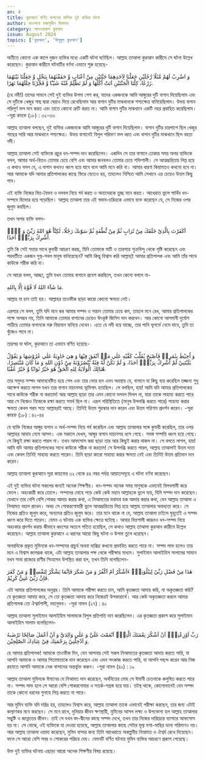 ```yaml
---
an: 4
title: কুরআনে বর্ণিত বাগানের মালিক দুই ব্যক্তির ঘটনা
author: মাওলানা ফজলুদ্দীন মিকদাদ
category: আনওয়ারুল কুরআন
issue: August 2024
topics: ['কুরআন', 'উলূমুল কুরআন']
---
```


অতীতে কোনো এক কালে দুজন ব্যক্তির মধ্যে একটি ঘটনা ঘটেছিল। আল্লাহ তাআলা কুরআন কারীমে সে ঘটনা উল্লেখ করেছেন। কুরআন কারীমে ঘটনাটির বর্ণনা এভাবে শুরু হয়েছে-

وَ اضْرِبْ لَهُمْ مَّثَلًا رَّجُلَيْنِ جَعَلْنَا لِاَحَدِهِمَا جَنَّتَيْنِ مِنْ اَعْنَابٍ وَّ حَفَفْنٰهُمَا بِنَخْلٍ وَّ جَعَلْنَا بَيْنَهُمَا زَرْعًا، كِلْتَا الْجَنَّتَيْنِ اٰتَتْ اُكُلَهَا وَ لَمْ تَظْلِمْ مِّنْهُ شَيْـًٔا وَّ فَجَّرْنَا خِلٰلَهُمَا نَهَرًا.

(হে নবী!) তাদের সামনে সেই দুই ব্যক্তির উপমা পেশ কর, যাদের একজনকে আমি আঙ্গুরের দুটি বাগান দিয়েছিলাম এবং সে দুটিকে খেজুর গাছ দ্বারা ঘেরাও দিয়ে রেখেছিলাম আর বাগান দুটির মাঝখানকে শস্যক্ষেত্র বানিয়েছিলাম। উভয় বাগান পরিপূর্ণ ফল দান করত এবং তাতে কোনো ত্রুটি করত না। আমি বাগান দুটির মাঝখানে একটি নহর প্রবাহিত করেছিলাম। -সূরা কাহফ (১৮) : ৩২-৩৩

আল্লাহ তাআলা বলছেন, দুই ব্যক্তির একজনকে আমি আঙ্গুরের দুটি বাগান দিয়েছিলাম। বাগান দুটির চারপাশে ছিল খেজুর গাছের সারি আর মাঝখানে শস্যক্ষেত্র। উভয় বাগানেই বিপুল পরিমাণ ফল ধরত এবং বাগান দুটির মাঝখানে ছিল বহতা নদী।

আল্লাহ তাআলা সেই ব্যক্তিকে প্রচুর ধন-সম্পদ দান করেছিলেন। একদিন সে তার বাগানে ঢোকার সময় অপর ব্যক্তিকে বলল, আমার অর্থ-বিত্তও তোমার চেয়ে বেশি এবং আমার জনবলও তোমার চেয়ে শক্তিশালী। সে আত্মম্ভরিতায় লিপ্ত হয়ে এ কথাও বলল যে, এ বাগান কখনও ধ্বংস হয়ে যাবে বলে আমি মনে করি না। আমার ধারণা কিয়ামতও কখনো হবে না। আর আমাকে যদি আমার প্রতিপালকের কাছে ফিরে যেতেও হয়, তাহলেও নিশ্চিত আমি সেখানে এর চেয়েও উত্তম কিছু পাব।

এই ব্যক্তি নিজের বিত্ত-বৈভব ও দলবল নিয়ে গর্ব করত ও অন্যদেরকে তুচ্ছ মনে করত। আখেরাত ভুলে পার্থিব ধন-সম্পদে বিভোর হয়ে পড়েছিল। আল্লাহ তাআলা তার এই স্বভাব-চরিত্রকে এভাবে ব্যক্ত করেছেন যে, সে নিজের ওপর জুলুম করছিল।

তখন অপর ব্যক্তি বলল-

اَكَفَرْتَ بِالَّذِيْ خَلَقَكَ مِنْ تُرَابٍ ثُمَّ مِنْ نُّطْفَةٍ ثُمَّ سَوّٰىكَ رَجُلًا، لٰكِنَّاْ هُوَ اللهُ رَبِّيْ وَ لَاۤ اُشْرِكُ بِرَبِّيْۤ اَحَدًا.

তুমি কি সেই সত্তার সাথে কুফরী আচরণ করছ, যিনি তোমাকে মাটি ও তারপরে শুক্রবিন্দু থেকে সৃষ্টি করেছেন এবং পরবর্তীতে একজন সুস্থ-সবল মানুষ বানিয়েছেন? আমি কিন্তু বিশ্বাস করি আল্লাহ্ই আমার প্রতিপালক এবং আমি তাঁর সাথে কাউকে শরীক করি না।

সে আরো বলল, আচ্ছা, তুমি যখন তোমার বাগানে প্রবেশ করছিলে, তখন কেনো বললে না-

مَا شَآءَ اللهُ لَا قُوَّةَ اِلَّا بِاللهِ.

আল্লাহ যা চান তাই হয়। আল্লাহর তাওফীক ছাড়া কারো কোনো ক্ষমতা নেই।

এরপরে সে বলল, তুমি যদি মনে কর আমার সম্পদ ও সন্তান তোমার চেয়ে কম, তাহলে মনে রেখ, আমার প্রতিপালকের পক্ষে অসম্ভব নয়, তিনি আমাকে তোমার বাগানের চেয়েও উৎকৃষ্ট জিনিস দান করবেন। আর কোনো আসমানী দুর্যোগ পাঠিয়ে তোমার বাগানকে মরু বিয়াবান বানিয়ে দেবেন। এতে যে নদী বয়ে যাচ্ছে, তার পানি ভূগর্ভে নেমে যাবে, তুমি তা খুঁজেও পাবে না।

তারপর যা ঘটল, কুরআনে তা এভাবে বর্ণিত হয়েছে-

وَ اُحِيْطَ بِثَمَرِهٖ فَاَصْبَحَ يُقَلِّبُ كَفَّيْهِ عَلٰي مَاۤ اَنْفَقَ فِيْهَا وَ هِيَ خَاوِيَةٌ عَلٰي عُرُوْشِهَا وَ يَقُوْلُ يٰلَيْتَنِيْ لَمْ اُشْرِكْ بِرَبِّيْۤ اَحَدًا، وَ لَمْ تَكُنْ لَّهٗ فِئَةٌ يَّنْصُرُوْنَهٗ مِنْ دُوْنِ اللهِ وَ مَا كَانَ مُنْتَصِرًا، هُنَالِكَ الْوَلَايَةُ لِلهِ الْحَقِّ هُوَ خَيْرٌ ثَوَابًا وَّ خَيْرٌ عُقْبًا.

তার সমুদয় সম্পদ আযাববেষ্টিত হয়ে গেল এবং তার ভোর হল এমন অবস্থায় যে, বাগানে যা কিছু ব্যয় করেছিল তজ্জন্য শুধু আক্ষেপ করতে লাগল যখন তার বাগান মাচানসহ ভূমিসাৎ হয়েছিল। সে বলছিল, হায়! আমি যদি আমার প্রতিপালকের সাথে কাউকে শরীক না করতাম! আর আল্লাহ ছাড়া তার এমন কোনো দলবল মিলল না, যারা তাকে সাহায্য করতে পারে আর সে নিজেও নিজেকে রক্ষা করতে সমর্থ ছিল না। এরূপ পরিস্থিতিতে (মানুষ উপলব্ধি করতে পারে) সাহায্য করার ক্ষমতা কেবল পরম সত্য আল্লাহরই আছে। তিনিই উত্তম পুরস্কার দান করেন এবং উত্তম পরিণাম প্রদর্শন করেন। -সূরা কাহফ (১৮) : ৪২-৪৪

যে ব্যক্তি নিজের আঙ্গুর বাগান ও অর্থ-সম্পদ নিয়ে গর্ব করেছিল এবং আল্লাহ তাআলার সঙ্গে কুফরী করেছিল, তার ওপর আল্লাহর আযাব নেমে আসল। এক সকালে দেখল, আঙ্গুর বাগান মাচানসহ ধসে গেছে। সমস্ত সম্পত্তি ধ্বংস হয়ে গেছে। সে কিছুই রক্ষা করতে পারল না। তখন আফসোস করা ছাড়া তার আর কিছুই করার থাকল না। সে বলতে লাগল, হায়! আমি যদি আমার প্রতিপালকের সাথে কাউকে শরীক না করতাম! সে উপলব্ধি করতে পারল, আল্লাহ তাআলাই উত্তম দাতা এবং কেবল তিনিই সাহায্য করতে পারেন। তিনি ছাড়া কারো সাহায্য করার ক্ষমতা নেই এবং তিনিই উত্তম প্রতিদান দান করেন।

আল্লাহ তাআলা কুরআনে সূরা কাহফের ৩২ থেকে ৪৪ নম্বর পর্যন্ত আয়াতসমূহে এ ঘটনা বর্ণনা করেছেন।

এই দুই ব্যক্তির ঘটনা সকলের জন্যই অনেক শিক্ষণীয়। ধন-সম্পদ অনেক সময় মানুষকে এভাবেই বিপথগামী করে ফেলে। অহংকারী করে তোলে। সম্পদের মোহে পড়ে কেউ কেউ মহান আল্লাহকে ভুলে যায়, যিনি সম্পদ দান করেছেন। যেখানে তার বেশি বেশি শোকর আদায় করার কথা, এ নিআমতের যথাযথ হক আদায় করার কথা, যেন আল্লাহ তাআলা এ নিআমত বহাল রাখেন। অথচ সে শোকরগোযারী ভুলে আত্মম্ভরিতায় লিপ্ত হয়ে আল্লাহ তাআলার অবাধ্যতা করে। সে নিজের প্রতিও জুলুম করে, অন্যদের প্রতিও জুলুম করে। তার মনে থাকে না যে, আল্লাহ তাআলা চাইলে মুহূর্তেই এ সম্পদ ধ্বংস করে দিতে পারেন। যেমন এ ঘটনায় এক ব্যক্তির ক্ষেত্রে ঘটেছে। আবার বিত্তশালী কারূনও ধন-সম্পদ নিয়ে অহংকার প্রদর্শন করায় কীভাবে ধ্বংসের অতলে পতিত হয়েছিল, সে কথাও আল্লাহ তাআলা কুরআন কারীমে উল্লেখ করেছেন। আল্লাহ তাআলা কুরআনে এ ধরনের আরো কিছু ঘটনা ও উপমা তুলে ধরেছেন।

অপরদিকে প্রকৃত মুমিনকে ধন-সম্পদের প্রাচুর্য অথবা দারিদ্র্য কখনো প্রভাবিত করতে পারে না। সম্পদ লাভ হলেও তার মনে এ বিশ্বাস জাগরূক থাকে, এটা আল্লাহ তাআলার পক্ষ থেকে পরীক্ষার মাধ্যম। সুলাইমান আলাইহিস সালামের সামনে যখন সাবা রাজ্যের রাণীর সিংহাসন উপস্থিত করা হল, তখন তিনি বলেছিলেন-

هٰذَا مِنْ فَضْلِ رَبِّيْ لِيَبْلُوَنِيْۤ ءَاَشْكُرُ اَمْ اَكْفُرُ وَ مَنْ شَكَرَ فَاِنَّمَا يَشْكُرُ لِنَفْسِهٖ وَ مَنْ كَفَرَ فَاِنَّ رَبِّيْ غَنِيٌّ كَرِيْمٌ.

এটা আমার প্রতিপালকের অনুগ্রহ। তিনি আমাকে পরীক্ষা করতে চান, আমি কৃতজ্ঞতা আদায় করি, না অকৃতজ্ঞতা করি? যে কৃতজ্ঞতা আদায় করে, সে তো কৃতজ্ঞতা আদায় করে নিজেরই উপকারার্থে। আর কেউ অকৃতজ্ঞতা করলে আমার প্রতিপালক তো ঐশ্বর্যশালী, মহানুভব। -সূরা নামল (২৭) : ৪০

আল্লাহ তাআলা সুলাইমান আলাইহিস সালামকে বিপুল প্রতিপত্তি দান করেছিলেন। এর কৃতজ্ঞতা প্রকাশ করে সুলাইমান আলাইহিস সালাম বলেছিলেন-

رَبِّ اَوْزِعْنِيْۤ اَنْ اَشْكُرَ نِعْمَتَكَ الَّتِيْۤ اَنْعَمْتَ عَلَيَّ وَ عَلٰي وَالِدَيَّ وَ اَنْ اَعْمَلَ صَالِحًا تَرْضٰىهُ وَ اَدْخِلْنِيْ بِرَحْمَتِكَ فِيْ عِبَادِكَ الصّٰلِحِيْنَ.

হে আমার প্রতিপালক! আমাকে তাওফীক দিন, যেন আপনার সেই সকল নিআমতের কৃতজ্ঞতা আদায় করতে পারি, যা আপনি আমাকে ও আমার পিতামাতাকে দান করেছেন এবং এমন সৎকাজ করতে পারি, যা আপনি পছন্দ করেন আর নিজ রহমতে আপনি আমাকে নেক বান্দাদের অন্তর্ভুক্ত করুন। -সূরা নামল (৪০) : ১৯

আল্লাহ তাআলা মুমিনকে ঈমানের যে নিআমত দান করেছেন, অর্থবিত্তের মোহ সে ঈমানী চেতনাকে কলুষিত করতে পারে না। সম্পদ লাভ হলে সে আরো বেশি শোকরগোযার ও সতর্ক-সন্ত্রস্ত হয়ে যায়। তটস্থ থাকে, কোনোভাবেই যেন সম্পদ তাকে কোনো ধরনের গুনাহে লিপ্ত করতে না পারে।

আর মুমিন ব্যক্তি যদি দরিদ্র হয়, তাহলেও বিশ্বাস করে, আল্লাহ তাআলা তাকে এভাবেই পরীক্ষা করছেন, তার জন্য এটাই কল্যাণকর মনে করছেন। সে মনে রাখে, দুনিয়ার জীবন ক্ষণস্থায়ী, মুমিনের আসল লক্ষ্য ও উপভোগ্য হল আল্লাহ তাআলার সন্তুষ্টি ও জান্নাতের জীবন। তাই সে যখন বদ-দ্বীনের কাছে সম্পদ দেখে, তখন তার নিজের দারিদ্র্যের ব্যাপারে আফসোস হয় না। সে বোঝে, ওই ব্যক্তিকে যা দেওয়া হয়েছে, আল্লাহ তাআলার কাছে সেটার মূল্য মশা-মাছির ডানা পরিমাণও নয়। আর আল্লাহ তাআলা ওয়াদা করেছেন, মুমিন বান্দার জন্য তিনি আখেরাতে অকল্পনীয় নিআমত ও ঐশ্বর্য রেখে দিয়েছেন। ফলে সে আরো বেশি সবর ও শোকরের পরিচয় দেয়। যেমনটি বর্ণিত ঘটনায় মুমিন ব্যক্তির আচরণে প্রকাশ পেয়েছে।

উক্ত দুই ব্যক্তির ঘটনায় এছাড়া আরো অনেক শিক্ষণীয় বিষয় রয়েছে। 